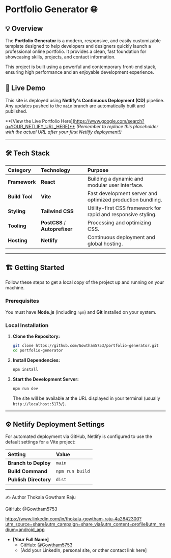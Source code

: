 # Portfolio Generator 🌐

## 💡 Overview

The **Portfolio Generator** is a modern, responsive, and easily customizable template designed to help developers and designers quickly launch a professional online portfolio. It provides a clean, fast foundation for showcasing skills, projects, and contact information.

This project is built using a powerful and contemporary front-end stack, ensuring high performance and an enjoyable development experience.

## 🚀 Live Demo

This site is deployed using **Netlify's Continuous Deployment (CD)** pipeline. Any updates pushed to the `main` branch are automatically built and published.

**[View the Live Portfolio Here][(https://www.google.com/search?q=YOUR_NETLIFY_URL_HERE)**](https://app.netlify.com/teams/gowtham5753/projects)
*(Remember to replace this placeholder with the actual URL after your first Netlify deployment\!)*

-----

## 🛠️ Tech Stack

| Category | Technology | Purpose |
| :--- | :--- | :--- |
| **Framework** | **React** | Building a dynamic and modular user interface. |
| **Build Tool** | **Vite** | Fast development server and optimized production bundling. |
| **Styling** | **Tailwind CSS** | Utility-first CSS framework for rapid and responsive styling. |
| **Tooling** | **PostCSS** / **Autoprefixer** | Processing and optimizing CSS. |
| **Hosting** | **Netlify** | Continuous deployment and global hosting. |

-----

## 🏗️ Getting Started

Follow these steps to get a local copy of the project up and running on your machine.

### Prerequisites

You must have **Node.js** (including `npm`) and **Git** installed on your system.

### Local Installation

1.  **Clone the Repository:**

    ```bash
    git clone https://github.com/Gowtham5753/portfolio-generator.git
    cd portfolio-generator
    ```

2.  **Install Dependencies:**

    ```bash
    npm install
    ```

3.  **Start the Development Server:**

    ```bash
    npm run dev
    ```

    The site will be available at the URL displayed in your terminal (usually `http://localhost:5173/`).

-----

## ⚙️ Netlify Deployment Settings

For automated deployment via GitHub, Netlify is configured to use the default settings for a Vite project:

| Setting | Value |
| :--- | :--- |
| **Branch to Deploy** | `main` |
| **Build Command** | `npm run build` |
| **Publish Directory**| `dist` |

-----

✍️ Author
Thokala Gowtham Raju

GitHub: @Gowtham5753

https://www.linkedin.com/in/thokala-gowtham-raju-4a2842300?utm_source=share&utm_campaign=share_via&utm_content=profile&utm_medium=android_app


  * **[Your Full Name]**
      * GitHub: [@Gowtham5753](https://www.google.com/search?q=https://github.com/Gowtham5753)
      * [Add your LinkedIn, personal site, or other contact link here]
